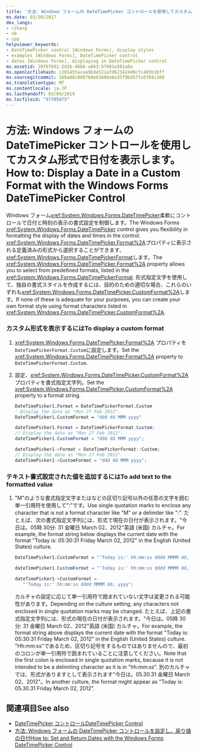 ```yaml
---
title: '方法: Windows フォームの DateTimePicker コントロールを使用してカスタム形式で日付を表示します。'
ms.date: 03/30/2017
dev_langs:
- csharp
- vb
- cpp
helpviewer_keywords:
- DateTimePicker control [Windows Forms], display styles
- examples [Windows Forms], DateTimePicker control
- dates [Windows Forms], displaying in DateTimePicker control
ms.assetid: 39767691-2d2b-46b6-a663-b7901e581a6e
ms.openlocfilehash: c201455acaa9bde521afd623424d0cfc403b1bff
ms.sourcegitcommit: 160a88c8087b0e63606e6e35f9bd57fa5f69c168
ms.translationtype: MT
ms.contentlocale: ja-JP
ms.lasthandoff: 03/09/2019
ms.locfileid: "57705875"
---
```

# <a name="how-to-display-a-date-in-a-custom-format-with-the-windows-forms-datetimepicker-control"></a><span data-ttu-id="faad1-102">方法: Windows フォームの DateTimePicker コントロールを使用してカスタム形式で日付を表示します。</span><span class="sxs-lookup"><span data-stu-id="faad1-102">How to: Display a Date in a Custom Format with the Windows Forms DateTimePicker Control</span></span>
<span data-ttu-id="faad1-103">Windows フォーム<xref:System.Windows.Forms.DateTimePicker>柔軟にコントロールで日付と時刻の表示の書式設定を制御します。</span><span class="sxs-lookup"><span data-stu-id="faad1-103">The Windows Forms <xref:System.Windows.Forms.DateTimePicker> control gives you flexibility in formatting the display of dates and times in the control.</span></span> <span data-ttu-id="faad1-104"><xref:System.Windows.Forms.DateTimePicker.Format%2A>プロパティに表示される定義済みの形式から選択することができます、<xref:System.Windows.Forms.DateTimePickerFormat>します。</span><span class="sxs-lookup"><span data-stu-id="faad1-104">The <xref:System.Windows.Forms.DateTimePicker.Format%2A> property allows you to select from predefined formats, listed in the <xref:System.Windows.Forms.DateTimePickerFormat>.</span></span> <span data-ttu-id="faad1-105">形式指定文字を使用して、独自の書式スタイルを作成するには、目的のための適切な場合、これらのいずれも<xref:System.Windows.Forms.DateTimePicker.CustomFormat%2A>します。</span><span class="sxs-lookup"><span data-stu-id="faad1-105">If none of these is adequate for your purposes, you can create your own format style using format characters listed in <xref:System.Windows.Forms.DateTimePicker.CustomFormat%2A>.</span></span>  
  
### <a name="to-display-a-custom-format"></a><span data-ttu-id="faad1-106">カスタム形式を表示するには</span><span class="sxs-lookup"><span data-stu-id="faad1-106">To display a custom format</span></span>  
  
1.  <span data-ttu-id="faad1-107"><xref:System.Windows.Forms.DateTimePicker.Format%2A> プロパティを `DateTimePickerFormat.Custom`に設定します。</span><span class="sxs-lookup"><span data-stu-id="faad1-107">Set the <xref:System.Windows.Forms.DateTimePicker.Format%2A> property to `DateTimePickerFormat.Custom`.</span></span>  
  
2.  <span data-ttu-id="faad1-108">設定、<xref:System.Windows.Forms.DateTimePicker.CustomFormat%2A>プロパティを書式指定文字列。</span><span class="sxs-lookup"><span data-stu-id="faad1-108">Set the <xref:System.Windows.Forms.DateTimePicker.CustomFormat%2A> property to a format string.</span></span>  
  
    ```vb  
    DateTimePicker1.Format = DateTimePickerFormat.Custom  
    ' Display the date as "Mon 27 Feb 2012".  
    DateTimePicker1.CustomFormat = "ddd dd MMM yyyy"  
    ```  
  
    ```csharp  
    dateTimePicker1.Format = DateTimePickerFormat.Custom;  
    // Display the date as "Mon 27 Feb 2012".  
    dateTimePicker1.CustomFormat = "ddd dd MMM yyyy";  
    ```  
  
    ```cpp  
    dateTimePicker1->Format = DateTimePickerFormat::Custom;  
    // Display the date as "Mon 27 Feb 2012".  
    dateTimePicker1->CustomFormat = "ddd dd MMM yyyy";  
    ```  
  
### <a name="to-add-text-to-the-formatted-value"></a><span data-ttu-id="faad1-109">テキスト書式設定された値を追加するには</span><span class="sxs-lookup"><span data-stu-id="faad1-109">To add text to the formatted value</span></span>  
  
1.  <span data-ttu-id="faad1-110">"M"のような書式指定文字またはなどの区切り記号以外の任意の文字を囲む単一引用符を使用して":"です。</span><span class="sxs-lookup"><span data-stu-id="faad1-110">Use single quotation marks to enclose any character that is not a format character like "M" or a delimiter like ":".</span></span> <span data-ttu-id="faad1-111">たとえば、次の書式指定文字列には、形式で現在の日付が表示されます。"今日は。05時 30分: 31 金曜日 March 02、2012"英語 (米国) カルチャ。</span><span class="sxs-lookup"><span data-stu-id="faad1-111">For example, the format string below displays the current date with the format "Today is: 05:30:31 Friday March 02, 2012" in the English (United States) culture.</span></span>  
  
    ```vb  
    DateTimePicker1.CustomFormat = "'Today is:' hh:mm:ss dddd MMMM dd, yyyy"  
    ```  
  
    ```csharp  
    dateTimePicker1.CustomFormat = "'Today is:' hh:mm:ss dddd MMMM dd, yyyy";  
    ```  
  
    ```cpp  
    dateTimePicker1->CustomFormat =  
       "'Today is:' hh:mm:ss dddd MMMM dd, yyyy";  
    ```  
  
     <span data-ttu-id="faad1-112">カルチャの設定に応じて単一引用符で囲まれていない文字は変更される可能性があります。</span><span class="sxs-lookup"><span data-stu-id="faad1-112">Depending on the culture setting, any characters not enclosed in single quotation marks may be changed.</span></span> <span data-ttu-id="faad1-113">たとえば、上記の書式指定文字列には、形式の現在の日付が表示されます。"今日は。05時 30分: 31 金曜日 March 02、2012"英語 (米国) カルチャ。</span><span class="sxs-lookup"><span data-stu-id="faad1-113">For example, the format string above displays the current date with the format "Today is: 05:30:31 Friday March 02, 2012" in the English (United States) culture.</span></span> <span data-ttu-id="faad1-114">"Hh:mm:ss"であるため、区切り記号をするものではありませんので、最初のコロンが単一引用符で囲まれていることに注意してください。</span><span class="sxs-lookup"><span data-stu-id="faad1-114">Note that the first colon is enclosed in single quotation marks, because it is not intended to be a delimiting character as it is in "hh:mm:ss".</span></span> <span data-ttu-id="faad1-115">別のカルチャでは、形式がありますとして表示されます"今日は。05.30.31 金曜日 March 02、2012"。</span><span class="sxs-lookup"><span data-stu-id="faad1-115">In another culture, the format might appear as "Today is: 05.30.31 Friday March 02, 2012".</span></span>  
  
## <a name="see-also"></a><span data-ttu-id="faad1-116">関連項目</span><span class="sxs-lookup"><span data-stu-id="faad1-116">See also</span></span>
- [<span data-ttu-id="faad1-117">DateTimePicker コントロール</span><span class="sxs-lookup"><span data-stu-id="faad1-117">DateTimePicker Control</span></span>](datetimepicker-control-windows-forms.md)
- [<span data-ttu-id="faad1-118">方法: Windows フォームの DateTimePicker コントロールを設定し、戻り値の日付</span><span class="sxs-lookup"><span data-stu-id="faad1-118">How to: Set and Return Dates with the Windows Forms DateTimePicker Control</span></span>](how-to-set-and-return-dates-with-the-windows-forms-datetimepicker-control.md)
